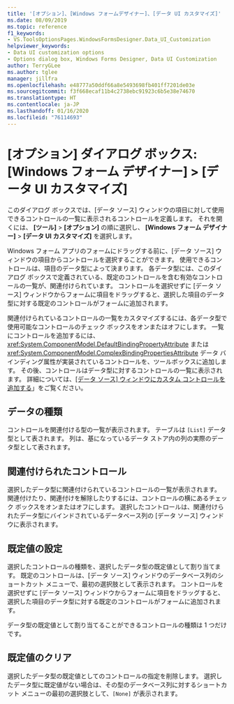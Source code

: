 ```yaml
---
title: '[オプション]、[Windows フォームデザイナー]、[データ UI カスタマイズ]'
ms.date: 08/09/2019
ms.topic: reference
f1_keywords:
- VS.ToolsOptionsPages.WindowsFormsDesigner.Data_UI_Customization
helpviewer_keywords:
- Data UI customization options
- Options dialog box, Windows Forms Designer, Data UI Customization
author: TerryGLee
ms.author: tglee
manager: jillfra
ms.openlocfilehash: e48777a50ddf66a8e5493698fb401ff7201de03e
ms.sourcegitcommit: f3f668ecaf11b4c2738ebc91923c6b5e38e74670
ms.translationtype: HT
ms.contentlocale: ja-JP
ms.lasthandoff: 01/16/2020
ms.locfileid: "76114693"
---
```

# <a name="options-dialog-box-windows-forms-designer--data-ui-customization"></a>[オプション] ダイアログ ボックス:[Windows フォーム デザイナー] > [データ UI カスタマイズ]

このダイアログ ボックスでは、[データ ソース] ウィンドウの項目に対して使用できるコントロールの一覧に表示されるコントロールを定義します。 それを開くには、 **[ツール]**  >  **[オプション]** の順に選択し、 **[Windows フォーム デザイナー]**  >  **[データ UI カスタマイズ]** を選択します。

Windows フォーム アプリのフォームにドラッグする前に、[データ ソース] ウィンドウの項目からコントロールを選択することができます。 使用できるコントロールは、項目のデータ型によって決まります。 各データ型には、このダイアログ ボックスで定義されている、既定のコントロールを含む有効なコントロールの一覧が、関連付けられています。 コントロールを選択せずに [データ ソース] ウィンドウからフォームに項目をドラッグすると、選択した項目のデータ型に対する既定のコントロールがフォームに追加されます。

関連付けられているコントロールの一覧をカスタマイズするには、各データ型で使用可能なコントロールのチェック ボックスをオンまたはオフにします。 一覧にコントロールを追加するには、<xref:System.ComponentModel.DefaultBindingPropertyAttribute> または <xref:System.ComponentModel.ComplexBindingPropertiesAttribute> データ バインディング属性が実装されているコントロールを、ツールボックスに追加します。 その後、コントロールはデータ型に対するコントロールの一覧に表示されます。 詳細については、[[データ ソース] ウィンドウにカスタム コントロールを追加する](../..//data-tools/add-custom-controls-to-the-data-sources-window.md)」をご覧ください。

## <a name="data-type"></a>データの種類

コントロールを関連付ける型の一覧が表示されます。 テーブルは `[List]` データ型として表されます。 列は、基になっているデータ ストア内の列の実際のデータ型として表されます。

## <a name="associated-controls"></a>関連付けられたコントロール

選択したデータ型に関連付けられているコントロールの一覧が表示されます。 関連付けたり、関連付けを解除したりするには、コントロールの横にあるチェック ボックスをオンまたはオフにします。 選択したコントロールは、関連付けられたデータ型にバインドされているデータベース列の [データ ソース] ウィンドウに表示されます。

## <a name="set-default"></a>既定値の設定

選択したコントロールの種類を、選択したデータ型の既定値として割り当てます。 既定のコントロールは、[データ ソース] ウィンドウのデータベース列のショートカット メニューで、最初の選択肢として表示されます。 コントロールを選択せずに [データ ソース] ウィンドウからフォームに項目をドラッグすると、選択した項目のデータ型に対する既定のコントロールがフォームに追加されます。

データ型の既定値として割り当てることができるコントロールの種類は 1 つだけです。

## <a name="clear-default"></a>既定値のクリア

選択したデータ型の既定値としてのコントロールの指定を削除します。 選択したデータ型に既定値がない場合は、その型のデータベース列に対するショートカット メニューの最初の選択肢として、`[None]` が表示されます。
